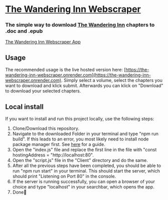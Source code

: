 # [The Wandering Inn Webscraper](https://the-wandering-inn-webscraper.onrender.com)

### The simple way to download [The Wandering Inn](https://wanderinginn.com) chapters to .doc and .epub

[The Wandering Inn Webscraper App](./img/the_wandering_inn_webscraper.png)

## Usage
The recommended usage is the live hosted version here: [https://the-wandering-inn-webscraper.onrender.com](https://the-wandering-inn-webscraper.onrender.com).
Simply select a volume, select the chapters you want to download and klick submit. Afterwards you can klick on "Download" to download your selected chapters.

## Local install
If you want to install and run this project locally, use the following steps:

1. Clone/Download this repository.
2. Navigate to the downloaded Folder in your terminal and type "npm run build". If this leads to an error, you most likely need to install node package manager first. See [here](https://docs.npmjs.com/downloading-and-installing-node-js-and-npm) for a guide.
3. Open the "index.js" file and replace the first line in the file with "const hostingAddress = "http://localhost:80".
4. Open the "script.js" file in the "Client" directory and do the same.
5. After all the previous steps have been completed, you should be able to run "npm run start" in your terminal. This should start the server, which should print "Listening on Port 80" in the console.
6. If the server is running successfully, you can open a browser of your choice and type "localhost" in your searchbar, which opens the app.
7. Done🎉
